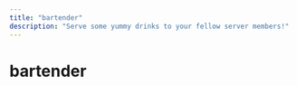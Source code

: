 ```yaml
---
title: "bartender"
description: "Serve some yummy drinks to your fellow server members!"
---
```


# bartender

<component-coghero cog="bartender" desc="Serve some yummy drinks to your fellow server members!"></component-coghero>
